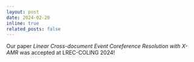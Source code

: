 ```yaml
---
layout: post
date: 2024-02-20
inline: true
related_posts: false
---
```


Our paper *Linear Cross-document Event Coreference Resolution with X-AMR* was accepted at LREC-COLING 2024!

